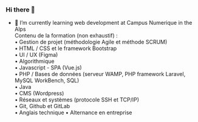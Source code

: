 ### Hi there 👋

- 🌱 I’m currently learning web development at Campus Numerique in the Alps </br>
Contenu de la formation (non exhaustif) : </br>
• Gestion de projet (méthodologie Agile et méthode SCRUM) </br>
• HTML / CSS et le framework Bootstrap </br>
• UI  /  UX (Figma) </br>
• Algorithmique </br>
• Javascript - SPA (Vue.js) </br>
• PHP / Bases de données (serveur WAMP, PHP framework Laravel, MySQL WorkBench, SQL) </br>
• Java </br>
• CMS (Wordpress) </br>
• Réseaux et systèmes (protocole SSH et TCP/IP) </br>
• Git, Github et GitLab </br>
• Anglais technique
• Alternance en entreprise
